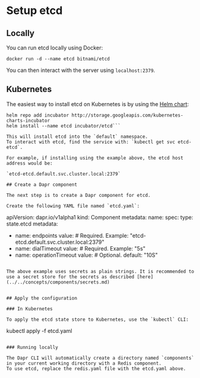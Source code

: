 # Setup etcd 

## Locally

You can run etcd locally using Docker:

```
docker run -d --name etcd bitnami/etcd
```

You can then interact with the server using `localhost:2379`.

## Kubernetes

The easiest way to install etcd on Kubernetes is by using the [Helm chart](https://github.com/helm/charts/tree/master/incubator/etcd):

```
helm repo add incubator http://storage.googleapis.com/kubernetes-charts-incubator
helm install --name etcd incubator/etcd```

This will install etcd into the `default` namespace.
To interact with etcd, find the service with: `kubectl get svc etcd-etcd`.

For example, if installing using the example above, the etcd host address would be:

`etcd-etcd.default.svc.cluster.local:2379`

## Create a Dapr component

The next step is to create a Dapr component for etcd.

Create the following YAML file named `etcd.yaml`:

```
apiVersion: dapr.io/v1alpha1
kind: Component
metadata:
  name: <name>
spec:
  type: state.etcd
  metadata:
  - name: endpoints
    value: <REPLACE-WITH-COMMA-DELIMITED-ENDPOINTS> # Required. Example: "etcd-etcd.default.svc.cluster.local:2379"
  - name: dialTimeout
    value: <REPLACE-WITH-DIAL-TIMEOUT> # Required. Example: "5s"
  - name: operationTimeout
    value: <REPLACE-WITH-OPERATION-TIMEOUT> # Optional. default: "10S"
```

The above example uses secrets as plain strings. It is recommended to use a secret store for the secrets as described [here](../../concepts/components/secrets.md)


## Apply the configuration

### In Kubernetes

To apply the etcd state store to Kubernetes, use the `kubectl` CLI:

```
kubectl apply -f etcd.yaml
```

### Running locally

The Dapr CLI will automatically create a directory named `components` in your current working directory with a Redis component.
To use etcd, replace the redis.yaml file with the etcd.yaml above.
